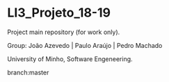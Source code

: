 # LI3_Projeto_18-19

Project main repository (for work only).

Group: João Azevedo | Paulo Araújo | Pedro Machado 
	
University of Minho, Software Engeneering.

branch:master